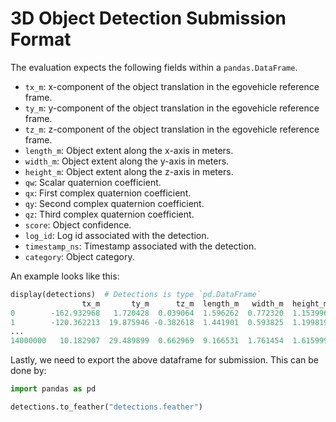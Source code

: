 # 3D Object Detection Submission Format

The evaluation expects the following fields within a `pandas.DataFrame`.

- `tx_m`: x-component of the object translation in the egovehicle reference frame.
- `ty_m`: y-component of the object translation in the egovehicle reference frame.
- `tz_m`: z-component of the object translation in the egovehicle reference frame.
- `length_m`: Object extent along the x-axis in meters.
- `width_m`: Object extent along the y-axis in meters.
- `height_m`: Object extent along the z-axis in meters.
- `qw`: Scalar quaternion coefficient.
- `qx`: First complex quaternion coefficient.
- `qy`: Second complex quaternion coefficient.
- `qz`: Third complex quaternion coefficient.
- `score`: Object confidence.
- `log_id`: Log id associated with the detection.
- `timestamp_ns`: Timestamp associated with the detection.
- `category`: Object category.

An example looks like this:

```python
display(detections)  # Detections is type `pd.DataFrame`
                tx_m       ty_m      tz_m  length_m   width_m  height_m        qw   qx   qy        qz     score                                log_id        timestamp_ns         category
0        -162.932968   1.720428  0.039064  1.596262  0.772320  1.153996  0.125843  0.0  0.0  0.992050  0.127634  b0116f1c-f88f-3c09-b4bf-fc3c8ebeda56  315968193659921000       WHEELCHAIR
1        -120.362213  19.875946 -0.382618  1.441901  0.593825  1.199819  0.802836  0.0  0.0  0.596200  0.126565  b0116f1c-f88f-3c09-b4bf-fc3c8ebeda56  315968193659921000          BICYCLE
...
14000000   10.182907  29.489899  0.662969  9.166531  1.761454  1.615999  0.023469  0.0  0.0 -0.999725  0.622177  b2d9d8a5-847b-3c3b-aed1-c414319d20af  315978610360111000  REGULAR_VEHICLE
```

Lastly, we need to export the above dataframe for submission. This can be done by:

```python
import pandas as pd

detections.to_feather("detections.feather")
```